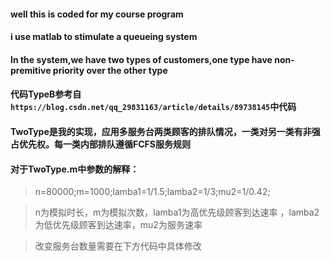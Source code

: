 #### well this is coded for my course program
#### i use matlab to stimulate a queueing system 
#### In the system,we have two types of customers,one type have non-premitive priority over the other type

#### 代码TypeB参考自`https://blog.csdn.net/qq_29831163/article/details/89738145`中代码
#### TwoType是我的实现，应用多服务台两类顾客的排队情况，一类对另一类有非强占优先权。每一类内部排队遵循FCFS服务规则

#### 对于TwoType.m中参数的解释：
>n=80000;m=1000;lamba1=1/1.5;lamba2=1/3;mu2=1/0.42;  

>n为模拟时长，m为模拟次数，lamba1为高优先级顾客到达速率 ，lamba2为低优先级顾客到达速率，mu2为服务速率  

>改变服务台数量需要在下方代码中具体修改    